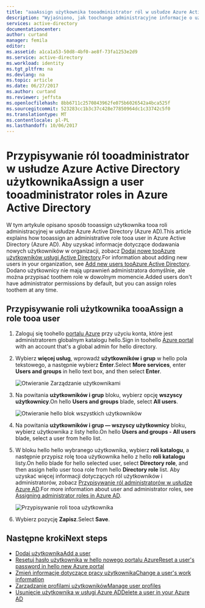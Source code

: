 ```yaml
---
title: "aaaAssign użytkownika tooadministrator ról w usłudze Azure Active Directory | Dokumentacja firmy Microsoft"
description: "Wyjaśniono, jak toochange administracyjne informacje o użytkowniku w usłudze Azure Active Directory"
services: active-directory
documentationcenter: 
author: curtand
manager: femila
editor: 
ms.assetid: a1ca1a53-50d8-4bf0-ae8f-73fa1253e2d9
ms.service: active-directory
ms.workload: identity
ms.tgt_pltfrm: na
ms.devlang: na
ms.topic: article
ms.date: 06/27/2017
ms.author: curtand
ms.reviewer: jeffsta
ms.openlocfilehash: 8bb6711c2570843962fe075b6026542a4bca525f
ms.sourcegitcommit: 523283cc1b3c37c428e77850964dc1c33742c5f0
ms.translationtype: MT
ms.contentlocale: pl-PL
ms.lasthandoff: 10/06/2017
---
```

# <a name="assign-a-user-tooadministrator-roles-in-azure-active-directory"></a><span data-ttu-id="271f6-103">Przypisywanie ról tooadministrator w usłudze Azure Active Directory użytkownika</span><span class="sxs-lookup"><span data-stu-id="271f6-103">Assign a user tooadministrator roles in Azure Active Directory</span></span>
<span data-ttu-id="271f6-104">W tym artykule opisano sposób tooassign użytkownika tooa roli administracyjnej w usłudze Azure Active Directory (Azure AD).</span><span class="sxs-lookup"><span data-stu-id="271f6-104">This article explains how tooassign an administrative role tooa user in Azure Active Directory (Azure AD).</span></span> <span data-ttu-id="271f6-105">Aby uzyskać informacje dotyczące dodawania nowych użytkowników w organizacji, zobacz [Dodaj nowe tooAzure użytkowników usługi Active Directory](active-directory-users-create-azure-portal.md).</span><span class="sxs-lookup"><span data-stu-id="271f6-105">For information about adding new users in your organization, see [Add new users tooAzure Active Directory](active-directory-users-create-azure-portal.md).</span></span> <span data-ttu-id="271f6-106">Dodano użytkownicy nie mają uprawnień administratora domyślnie, ale można przypisać toothem role w dowolnym momencie.</span><span class="sxs-lookup"><span data-stu-id="271f6-106">Added users don't have administrator permissions by default, but you can assign roles toothem at any time.</span></span>

## <a name="assign-a-role-tooa-user"></a><span data-ttu-id="271f6-107">Przypisywanie roli użytkownika tooa</span><span class="sxs-lookup"><span data-stu-id="271f6-107">Assign a role tooa user</span></span>
1. <span data-ttu-id="271f6-108">Zaloguj się toohello [portalu Azure](https://portal.azure.com) przy użyciu konta, które jest administratorem globalnym katalogu hello.</span><span class="sxs-lookup"><span data-stu-id="271f6-108">Sign in toohello [Azure portal](https://portal.azure.com) with an account that's a global admin for hello directory.</span></span>
2. <span data-ttu-id="271f6-109">Wybierz **więcej usług**, wprowadź **użytkowników i grup** w hello pola tekstowego, a następnie wybierz **Enter**.</span><span class="sxs-lookup"><span data-stu-id="271f6-109">Select **More services**, enter **Users and groups** in hello text box, and then select **Enter**.</span></span>

   ![Otwieranie Zarządzanie użytkownikami](./media/active-directory-users-assign-role-azure-portal/create-users-user-management.png)
3. <span data-ttu-id="271f6-111">Na powitania **użytkowników i grup** bloku, wybierz opcję **wszyscy użytkownicy**.</span><span class="sxs-lookup"><span data-stu-id="271f6-111">On hello **Users and groups** blade, select **All users**.</span></span>

   ![Otwieranie hello blok wszystkich użytkowników](./media/active-directory-users-assign-role-azure-portal/create-users-open-users-blade.png)
4. <span data-ttu-id="271f6-113">Na powitania **użytkowników i grup — wszyscy użytkownicy** bloku, wybierz użytkownika z listy hello.</span><span class="sxs-lookup"><span data-stu-id="271f6-113">On hello **Users and groups - All users** blade, select a user from hello list.</span></span>
5. <span data-ttu-id="271f6-114">W bloku hello hello wybranego użytkownika, wybierz **roli katalogu**, a następnie przypisz rolę tooa użytkownika hello z hello **roli katalogu** listy.</span><span class="sxs-lookup"><span data-stu-id="271f6-114">On hello blade for hello selected user, select **Directory role**, and then assign hello user tooa role from hello **Directory role** list.</span></span> <span data-ttu-id="271f6-115">Aby uzyskać więcej informacji dotyczących ról użytkowników i administratorów, zobacz [Przypisywanie ról administratorów w usłudze Azure AD](active-directory-assign-admin-roles.md).</span><span class="sxs-lookup"><span data-stu-id="271f6-115">For more information about user and administrator roles, see [Assigning administrator roles in Azure AD](active-directory-assign-admin-roles.md).</span></span>

      ![Przypisywanie roli tooa użytkownika](./media/active-directory-users-assign-role-azure-portal/create-users-assign-role.png)
6. <span data-ttu-id="271f6-117">Wybierz pozycję **Zapisz**.</span><span class="sxs-lookup"><span data-stu-id="271f6-117">Select **Save**.</span></span>

## <a name="next-steps"></a><span data-ttu-id="271f6-118">Następne kroki</span><span class="sxs-lookup"><span data-stu-id="271f6-118">Next steps</span></span>
* [<span data-ttu-id="271f6-119">Dodaj użytkownika</span><span class="sxs-lookup"><span data-stu-id="271f6-119">Add a user</span></span>](active-directory-users-create-azure-portal.md)
* [<span data-ttu-id="271f6-120">Resetuj hasło użytkownika w hello nowego portalu Azure</span><span class="sxs-lookup"><span data-stu-id="271f6-120">Reset a user's password in hello new Azure portal</span></span>](active-directory-users-reset-password-azure-portal.md)
* [<span data-ttu-id="271f6-121">Zmień informacje dotyczące pracy użytkownika</span><span class="sxs-lookup"><span data-stu-id="271f6-121">Change a user's work information</span></span>](active-directory-users-work-info-azure-portal.md)
* [<span data-ttu-id="271f6-122">Zarządzanie profilami użytkowników</span><span class="sxs-lookup"><span data-stu-id="271f6-122">Manage user profiles</span></span>](active-directory-users-profile-azure-portal.md)
* [<span data-ttu-id="271f6-123">Usunięcie użytkownika w usługi Azure AD</span><span class="sxs-lookup"><span data-stu-id="271f6-123">Delete a user in your Azure AD</span></span>](active-directory-users-delete-user-azure-portal.md)

